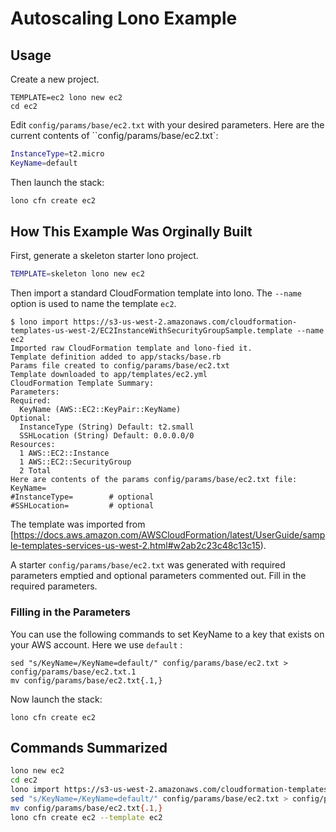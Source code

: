 # Autoscaling Lono Example

## Usage

Create a new project.

```
TEMPLATE=ec2 lono new ec2
cd ec2
```

Edit `config/params/base/ec2.txt` with your desired parameters. Here are the current contents of ``config/params/base/ec2.txt`:

```sh
InstanceType=t2.micro
KeyName=default
```

Then launch the stack:

```sh
lono cfn create ec2
```

## How This Example Was Orginally Built

First, generate a skeleton starter lono project.

```sh
TEMPLATE=skeleton lono new ec2
```

Then import a standard CloudFormation template into lono. The `--name` option is used to name the template `ec2`.

```
$ lono import https://s3-us-west-2.amazonaws.com/cloudformation-templates-us-west-2/EC2InstanceWithSecurityGroupSample.template --name ec2
Imported raw CloudFormation template and lono-fied it.
Template definition added to app/stacks/base.rb
Params file created to config/params/base/ec2.txt
Template downloaded to app/templates/ec2.yml
CloudFormation Template Summary:
Parameters:
Required:
  KeyName (AWS::EC2::KeyPair::KeyName)
Optional:
  InstanceType (String) Default: t2.small
  SSHLocation (String) Default: 0.0.0.0/0
Resources:
  1 AWS::EC2::Instance
  1 AWS::EC2::SecurityGroup
  2 Total
Here are contents of the params config/params/base/ec2.txt file:
KeyName=
#InstanceType=        # optional
#SSHLocation=         # optional
```

The template was imported from [https://docs.aws.amazon.com/AWSCloudFormation/latest/UserGuide/sample-templates-services-us-west-2.html#w2ab2c23c48c13c15).

A starter `config/params/base/ec2.txt` was generated with required parameters emptied and optional parameters commented out.  Fill in the required parameters.

### Filling in the Parameters

You can use the following commands to set KeyName to a key that exists on your AWS account.  Here we use `default` :

```
sed "s/KeyName=/KeyName=default/" config/params/base/ec2.txt > config/params/base/ec2.txt.1
mv config/params/base/ec2.txt{.1,}
```

Now launch the stack:

```
lono cfn create ec2
```

## Commands Summarized

```sh
lono new ec2
cd ec2
lono import https://s3-us-west-2.amazonaws.com/cloudformation-templates-us-west-2/EC2InstanceWithSecurityGroupSample.template --name ec2
sed "s/KeyName=/KeyName=default/" config/params/base/ec2.txt > config/params/base/ec2.txt.1
mv config/params/base/ec2.txt{.1,}
lono cfn create ec2 --template ec2
```
